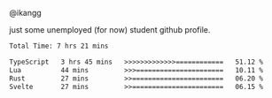 @ikangg

just some unemployed (for now) student github profile.

<!--START_SECTION:waka-->

```txt
Total Time: 7 hrs 21 mins

TypeScript   3 hrs 45 mins   >>>>>>>>>>>>>============   51.12 %
Lua          44 mins         >>>======================   10.11 %
Rust         27 mins         >>=======================   06.20 %
Svelte       27 mins         >>=======================   06.15 %
```

<!--END_SECTION:waka-->
